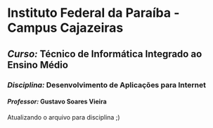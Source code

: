 # Instituto Federal da Paraíba - Campus Cajazeiras  

## *Curso:* Técnico de Informática Integrado ao Ensino Médio  

### *Disciplina:* Desenvolvimento de Aplicações para Internet  

#### *Professor:* Gustavo Soares Vieira 

Atualizando o arquivo para disciplina ;)
